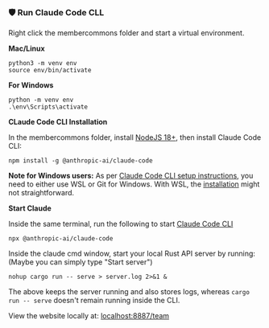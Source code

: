 ### 🛡️ Run Claude Code CLL

Right click the membercommons folder and start a virtual environment.

**Mac/Linux** 

	python3 -m venv env
	source env/bin/activate

**For Windows**

	python -m venv env
	.\env\Scripts\activate

**CLaude Code CLI Installation**

In the membercommons folder, install [NodeJS 18+](https://nodejs.org/en/download), then install Claude Code CLI:

	npm install -g @anthropic-ai/claude-code

**Note for Windows users:** As per [Claude Code CLI setup instructions](https://docs.anthropic.com/en/docs/claude-code/setup),
you need to either use WSL or Git for Windows.
With WSL, the [installation](https://chatgpt.com/share/687bee87-4450-800d-953b-c0e229b73520) might not straightforward.

**Start Claude**

Inside the same terminal, run the following to start [Claude Code CLI](https://www.anthropic.com/claude-code)

	npx @anthropic-ai/claude-code

Inside the claude cmd window, start your local Rust API server by running:
(Maybe you can simply type "Start server")

	nohup cargo run -- serve > server.log 2>&1 &

The above keeps the server running and also stores logs,
whereas `cargo run -- serve` doesn't remain running inside the CLI.

View the website locally at: [localhost:8887/team](http://localhost:8887/team/)

<!--
  # Check if server is running
  curl http://localhost:8081/api/health

  # Stop the background server
  lsof -ti:8081 | xargs kill -9

  # View server logs
  tail -f server.log
-->